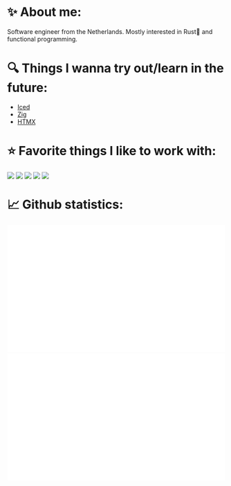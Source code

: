 # ✨ About me:
Software engineer from the Netherlands.
Mostly interested in Rust🦀 and functional programming.

# 🔍 Things I wanna try out/learn in the future:
* <a href="https://github.com/iced-rs/iced">Iced<a/>
* <a href="https://ziglang.org/">Zig<a/>
* <a href="https://htmx.org/">HTMX<a/>

# ⭐ Favorite things I like to work with:
<a href="https://www.docker.com/"><img src="https://www.venafi.com/sites/default/files/content/body/Docker_Logo.png" width="16%" align="center"></a>
<a href="https://www.rust-lang.org/"><img src="https://www.rustacean.net/assets/rustacean-orig-noshadow.png" align="center" width="14%"></a>
<a href="https://nx.dev/"><img src="https://dev-to-uploads.s3.amazonaws.com/i/jmsyzyk6pdkjf7bflwu2.png" align="center" width="19%"></a>
<a href="https://github.com/tmux/tmux/wiki"><img src="https://seeklogo.com/images/T/tmux-logo-E71523388A-seeklogo.com.png" align="center" width="8%"></a>
<a href="https://neovim.io"><img src="https://neovim.io/logos/neovim-mark-flat.png" align="center" width="8%"></a>
  
# 📈 Github statistics:
  
![Stats](https://github.com/Pjiwm/github-stats-transparent/blob/output/generated/overview.svg)
![Languages](https://github.com/Pjiwm/github-stats-transparent/blob/output/generated/languages.svg)
